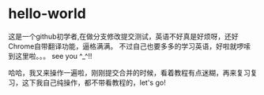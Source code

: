 # hello-world

这是一个github初学者,在做分支修改提交测试，英语不好真是好烦呀，还好Chrome自带翻译功能，逼格满满。
不过自己也要多多的学习英语，好啦就啰嗦到这里啦。。。 see you ^_^!!

哈哈，我又来操作一遍啦，刚刚提交合并的时候，看着教程有点迷糊，再来复习复习，这下我自己纯操作，都不带看教程的，let's go!
